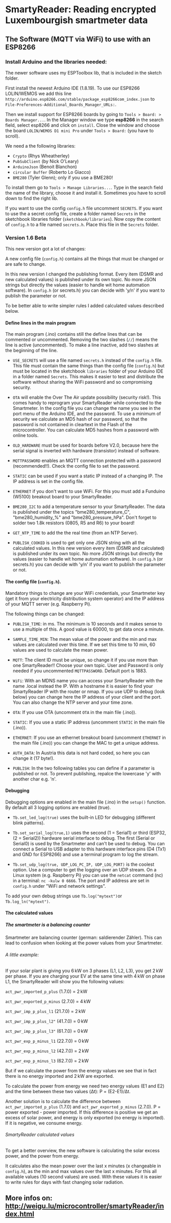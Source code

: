# SmartyReader: Reading encrypted Luxembourgish smartmeter data

## The Software (MQTT via WiFi) to use with an ESP8266

### Install Arduino and the libraries needed:

The newer software uses my ESPToolbox lib, that is included in the sketch folder.

First install the newest Arduino IDE (1.8.19). To use our ESP8266 LOLIN/WEMOS we add this line ```http://arduino.esp8266.com/stable/package_esp8266com_index.json``` to ```File-Preferences-Additional_Boards_Manager_URLs:```.

Then we install support for ESP8266 boards by going to `Tools > Board: > Boards Manager...`. In the Manager window we type **esp8266** in the search field, select esp8266 and click on `install`. Close the window and choose the board `LOLIN/WEMOS D1 mini Pro` under `Tools > Board:` (you have to scroll).

We need a the following libraries:

+ `Crypto` (Rhys Wheatherley)
+ `PubSubClient`  (by Nick O'Leary)
+ `ArduinoJson` (Benoit Blanchon)
+ `circular Buffer` (Roberto Lo Giacco)
+ `BME280` (Tyler Glenn); only if you use a BME280! 

To install them go to `Tools > Manage Libraries...`. Type in the search field the name of the library, choose it and install it. Sometimes you have to scroll down to find the right lib.

If you want to use the config `config.h` file uncomment `SECRETS`. If you want to use the a secret config file, create a folder named `Secrets` in the sketchbook libraries folder (`sketchbook/libraries`). Now copy the content of `config.h` to a file named `secrets.h`. Place this file in the `Secrets` folder.

### Version 1.6 Beta

This new version got a lot of changes:

A new config file (`config.h`) contains all the things that must be changed or are safe to change.

In this new version I changed the publishing format. Every item (DSMR and new calculated values) is published under its own topic. No more JSON strings but directly the values (easier to handle wit home automation software). In `config.h` (or secrets.h) you can decide with 'y/n' if you want to publish the parameter or not.

To be better able to write simpler rules I added calculated values described below.

#### Define lines in the main program

The main program (.ino) contains still the define lines that can be commented or uncommented. Removing the two slashes (`//`) means the line is active (uncommented). To make a line inactive, add two slashes at the beginning of the line. 

+ `USE_SECRETS` will use a file named `secrets.h` instead of the `config.h` file. This file must contain the same things than the config file (`config.h`) but must be located in the sketchbook `libraries` folder of your Arduino IDE  in a folder named `Secrets`. This makes it easier to test and distribute the software without sharing the WiFi password and so compromising security.

+ `OTA` will enable the Over The Air update possibility (security risk!). This comes handy to reprogram your SmartyReader while connected to the Smartmeter. In the config file you can change the name you see in the port menu of the Arduino IDE, and the password. To use a minimum of security we calculate an MD5 hash of our password, so that the password is not contained in cleartext in the Flash of the microcontroller. You can calculate MD5 hashes from a password with online tools.

+ `OLD_HARDWARE` must be used for boards before V2.0, because here the serial signal is inverted with hardware (transistor) instead of software.

+ `MQTTPASSWORD` enables an MQTT connection protected with a password (recommended!!). Check the config file to set the password.

+ `STATIC` can be used if you want a static IP instead of a changing IP. The IP address is set in the config file.

+ `ETHERNET` if you don't want to use WiFi. For this you must add a Funduino (W5100) breakout board to your SmartyReader.

+ `BME280_I2C` to add a temperature sensor to your SmartyReader. The data is published under the topics "bme280_temperature_C", "bme280_humidity_%" and "bme280_pressure_hPa". Don't forget to solder two 1.8k resistors (0805, R5 and R6) to your board! 

+ `GET_NTP_TIME` to add the the real time (from an NTP Server).

+ `PUBLISH_COOKED` is used to get only one JSON string with all the calculated values. In this new version every item (DSMR and calculated) is published under its own topic. No more JSON strings but directly the values (easier to handle wit home automation software). In `config.h` (or secrets.h) you can decide with 'y/n' if you want to publish the parameter or not.

#### The config file (`config.h`). 

Mandatory things to change are your WiFi credentials, your Smartmeter key (get it from your electricity distribution system operator) and the IP address of your MQTT server (e.g. Raspberry Pi).

The following things can be changed:

+ `PUBLISH_TIME`: in ms. The minimum is 10 seconds and it makes sense to use a multiple of this. A good value is 60000, to get data once a minute.

+ `SAMPLE_TIME_MIN`: The mean value of the power and the min and max values are calculated over this time. If we set this time to 10 min, 60 values are used to calculate the mean power.

+ `MQTT`: The client ID must be unique, so change it if you use more than one SmartyReader!! Choose your own topic. User and Password is only needed if you uncommented `MQTTPASSWORD`. Default port is 1883.

+ `WiFi`: With an MDNS name you can access your SmartyReader with the name .local instead the IP. With a hostname it is easier to find your SmartyReader IP with the router or nmap. If you use UDP to debug (look below) you can change here the IP address of your client and the port. You can also change the NTP server and your time zone.

+ `OTA`: If you use OTA (uncomment `OTA` in the main file (.ino)). 

+ `STATIC`: If you use a static IP address (uncomment `STATIC` in the main file (.ino)). 

+ `ETHERNET`: If you use an ethernet breakout board (uncomment `ETHERNET` in the main file (.ino)) you can change the MAC to get a unique address.

+ `AUTH_DATA`: In Austria this data is not hard coded, so here you can change it (17 byte!).

+ `PUBLISH`: In the two following tables you can define if a parameter is published or not. To prevent publishing, repalce the lowercase 'y' with another char e.g. 'n'.

#### Debugging

Debugging options are enabled in the main file (.ino) in the `setup()` function. By default all 3 logging options are enabled (true). 

+ `Tb.set_led_log(true)` uses the built-in LED for debugging (different blink patterns).
+ `Tb.set_serial_log(true,1)` uses the second (1 = Serial1) or third (ESP32, (2 = Serial2)) hardware serial interface to debug. The first (Serial or Serial0) is used by the Smartmeter and can't be used to debug. You can connect a Serial to USB adapter to this hardware interface pins (D4 (Tx1) and GND for ESP8266) and use a terminal program to log the stream.

+ `Tb.set_udp_log(true, UDP_LOG_PC_IP, UDP_LOG_PORT)` is the coolest option. Use a computer to get the logging over an UDP stream. On a Linux system (e.g. Raspberry Pi) you can use the `netcat` command (nc) in a terminal: `nc -kulw 0 6666`. The port and IP address are set in `config.h` under "WiFi and network settings".

To add your own debug strings use `Tb.log("mytext")`or `Tb.log_ln("mytext")`.

#### The calculated values

##### The smartmeter is a balancing counter

Smartmeter are balancing counter (german: saldierender Zähler). This can lead to confusion when looking at the power values from your Smartmeter.

###### A little example:

If your solar plant is giving you 6&#8239;kW on 3 phases (L1, L2, L3), you get 2&#8239;kW per phase. If you are charging your EV at the same time with 4&#8239;kW on phase L1, the SmartyReader will show you the following values:

`act_pwr_imported_p_plus` (1.7.0) = 2&#8239;kW

`act_pwr_exported_p_minus` (2.7.0) = 4&#8239;kW

`act_pwr_imp_p_plus_l1` (21.7.0) = 2&#8239;kW

`act_pwr_imp_p_plus_l2"` (41.7.0) = 0&#8239;kW

`act_pwr_imp_p_plus_l3"` (61.7.0) = 0&#8239;kW

`act_pwr_exp_p_minus_l1` (22.7.0) = 0&#8239;kW

`act_pwr_exp_p_minus_l2` (42.7.0) = 2&#8239;kW

`act_pwr_exp_p_minus_l3` (62.7.0) = 2&#8239;kW

But if we calculate the power from the energy values we see that in fact there is no energy imported and 2&#8239;kW are exported.

To calculate the power from energy we need two energy values (E1 and E2) and the time between these two values (&#916;t): P = (E2-E1)/&#916;t.

Another solution is to calculate the difference between `act_pwr_imported_p_plus` (1.7.0) and `act_pwr_exported_p_minus` (2.7.0). 
P = power exported - power imported. If this difference is positive we get an excess of solar power, and energy is only exported (no energy is imported). If it is negative, we consume energy.

###### SmartyReader calculated values

To get a better overview, the new software is calculating the solar excess power, and the power from energy.

It calculates also the mean power over the last x minutes (x changeable in `config.h`), as the min and max values over the last x minutes. For this all available values (10 second values) are used. With these values it is easier to write rules for days with fast changing solar radiation.


## More infos on: <http://weigu.lu/microcontroller/smartyReader/index.html>

